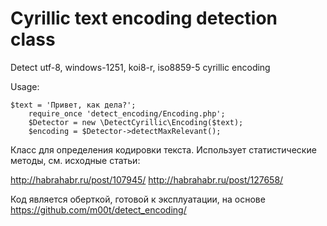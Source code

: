 Cyrillic text encoding detection class
==============


Detect utf-8, windows-1251, koi8-r, iso8859-5 cyrillic encoding

Usage:

	$text = 'Привет, как дела?';
        require_once 'detect_encoding/Encoding.php';
        $Detector = new \DetectCyrillic\Encoding($text);
        $encoding = $Detector->detectMaxRelevant();


Класс для определения кодировки текста. Использует статистические методы, см. исходные статьи:

http://habrahabr.ru/post/107945/
http://habrahabr.ru/post/127658/


Код является оберткой, готовой к эксплуатации, на основе https://github.com/m00t/detect_encoding/
